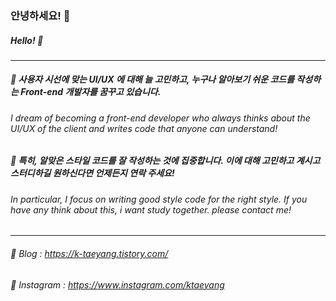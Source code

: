 ### 안녕하세요! 👋

##### Hello! 👋
___
##### 🌱 사용자 시선에 맞는 UI/UX 에 대해 늘 고민하고, 누구나 알아보기 쉬운 코드를 작성하는 Front-end 개발자를 꿈꾸고 있습니다.
###### I dream of becoming a front-end developer who always thinks about the UI/UX of the client and writes code that anyone can understand!

##### 🌱 특히, 알맞은 스타일 코드를 잘 작성하는 것에 집중합니다. 이에 대해 고민하고 계시고 스터디하길 원하신다면 언제든지 연락 주세요!
###### In particular, I  focus on writing good style code for the right style. If you have any think about this, i want study together. please contact me!
___


###### 📌 Blog : https://k-taeyang.tistory.com/
###### 📌 Instagram : https://www.instagram.com/ktaeyang
